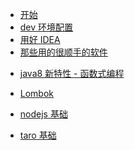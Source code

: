 <!-- # 起步 -->
* [开始](README.md)
* [dev 环境配置](dev-environment.md)
* [用好 IDEA](use-idea.md)
* [那些用的很顺手的软件](useful-software.md)

<!-- # javaSE -->
* [java8 新特性 - 函数式编程](java8.md)

<!-- # 工具 -->
- [Lombok](use-lombok.md)

<!-- # 前端 -->
- [nodejs 基础](node-basic.md)

<!-- # 框架 -->
- [taro 基础](taro-basic.md)
